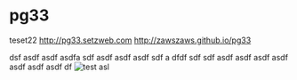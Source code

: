 pg33
====

teset22
http://pg33.setzweb.com
http://zawszaws.github.io/pg33

dsf asdf asdf asdfa sdf asdf asdf asdf sdf
 a dfdf sdf sdf
 asdf asdf asdf asdf asdf asdf asdf df 
 ![test asl](//img/changeworklife.jpg)
